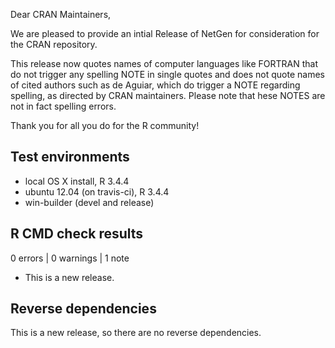 Dear CRAN Maintainers,

We are pleased to provide an intial Release of NetGen for consideration for the CRAN
repository. 

This release now quotes names of computer languages like FORTRAN that do not trigger
any spelling NOTE in single quotes and does not quote names of cited authors such
as de Aguiar, which do trigger a NOTE regarding spelling, as directed by CRAN
maintainers.  Please note that hese NOTES are not in fact spelling errors. 

Thank you for all you do for the R community!


## Test environments

* local OS X install, R 3.4.4
* ubuntu 12.04 (on travis-ci), R 3.4.4
* win-builder (devel and release)

## R CMD check results

0 errors | 0 warnings | 1 note

* This is a new release.

## Reverse dependencies

This is a new release, so there are no reverse dependencies.


